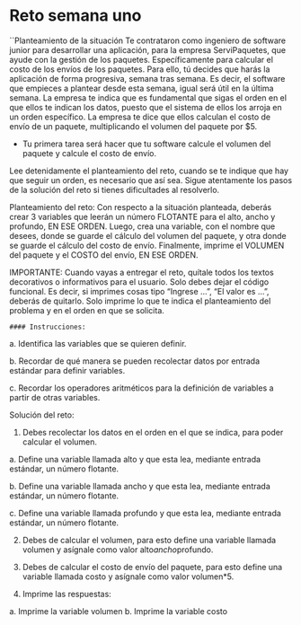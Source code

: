 # Reto semana uno
``Planteamiento de la situación Te contrataron como ingeniero de software junior para desarrollar una aplicación, para la empresa ServiPaquetes, que ayude con la gestión de los paquetes. Específicamente para calcular el costo de los envíos de los paquetes. Para ello, tú decides que harás la aplicación de forma progresiva, semana tras semana. Es decir, el software que empieces a plantear desde esta semana, igual será útil en la última semana. La empresa te indica que es fundamental que sigas el orden en el que ellos te indican los datos, puesto que el sistema de ellos los arroja en un orden específico.
La empresa te dice que ellos calculan el costo de envío de un paquete, multiplicando el volumen del paquete por $5.

- Tu primera tarea será hacer que tu software calcule el volumen del paquete y calcule el costo de envío.

Lee detenidamente el planteamiento del reto, cuando se te indique que hay que seguir un orden, es necesario que así sea. Sigue atentamente los pasos de la solución del reto si tienes dificultades al resolverlo.

Planteamiento del reto:
Con respecto a la situación planteada, deberás crear 3 variables que leerán un número FLOTANTE para el alto, ancho y profundo, EN ESE ORDEN. Luego, crea una variable, con el nombre que desees, donde se guarde el cálculo del volumen del paquete, y otra donde se guarde el cálculo del costo de envío. Finalmente, imprime el VOLUMEN del paquete y el COSTO del envío, EN ESE ORDEN. 

IMPORTANTE: Cuando vayas a entregar el reto, quítale todos los textos decorativos o informativos para el usuario. Solo debes dejar el código funcional. Es decir, si imprimes cosas tipo “Ingrese …”, “El valor es …”, deberás de quitarlo. Solo imprime lo que te indica el planteamiento del problema y en el orden en que se solicita.
```
#### Instrucciones: 
```
a. Identifica las variables que se quieren definir.

b. Recordar de qué manera se pueden recolectar datos por entrada estándar para definir variables.

c. Recordar los operadores aritméticos para la definición de variables a partir de otras variables.

Solución del reto:


1. Debes recolectar los datos en el orden en el que se indica, para poder calcular el volumen.

a. Define una variable llamada alto y que esta lea, mediante entrada estándar, un número flotante.

b. Define una variable llamada ancho y que esta lea, mediante entrada estándar, un número flotante.

c. Define una variable llamada profundo y que esta lea, mediante entrada estándar, un número flotante.

2. Debes de calcular el volumen, para esto define una variable llamada volumen y asígnale como valor alto*ancho*profundo.

3. Debes de calcular el costo de envío del paquete, para esto define una variable llamada costo y asígnale como valor volumen*5.

4. Imprime las respuestas:

a. Imprime la variable volumen
b. Imprime la variable costo
```
